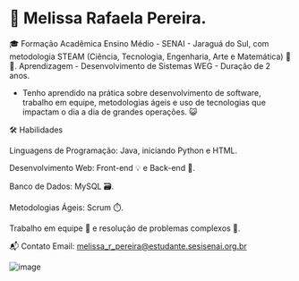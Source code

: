 
# 💼 Melissa Rafaela Pereira.



🎓 Formação Acadêmica
Ensino Médio - SENAI - Jaraguá do Sul, com metodologia STEAM (Ciência, Tecnologia, Engenharia, Arte e Matemática) 🔬🎨.
Aprendizagem - Desenvolvimento de Sistemas WEG - Duração de 2 anos. 



- Tenho aprendido na prática sobre desenvolvimento de software, trabalho em equipe, metodologias ágeis e uso de tecnologias que impactam o dia a dia de grandes operações. 😺




🛠️ Habilidades

Linguagens de Programação: Java, iniciando Python e HTML.

Desenvolvimento Web: Front-end 💡 e Back-end 🔧.

Banco de Dados: MySQL 🗃️.

Metodologias Ágeis: Scrum ⏱️.

Trabalho em equipe 🤝 e resolução de problemas complexos 🧩.



📬 Contato
Email: melissa_r_pereira@estudante.sesisenai.org.br


![image](https://github.com/user-attachments/assets/75369a75-b6f5-44ae-a750-560283a582cb)
